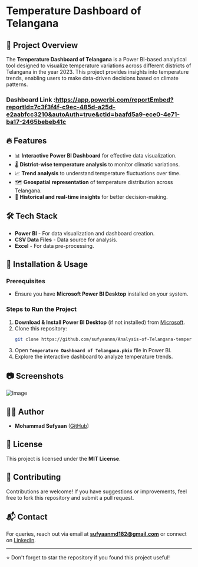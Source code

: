 # Temperature Dashboard of Telangana

## 📌 Project Overview
The **Temperature Dashboard of Telangana** is a Power BI-based analytical tool designed to visualize temperature variations across different districts of Telangana in the year 2023. This project provides insights into temperature trends, enabling users to make data-driven decisions based on climate patterns.
<br>
### Dashboard Link :https://app.powerbi.com/reportEmbed?reportId=7c3f3f4f-c9ec-485d-a25d-e2aabfcc3210&autoAuth=true&ctid=baafd5a9-ece0-4e71-ba17-2465bebeb41c
## 🔥 Features
- 📊 **Interactive Power BI Dashboard** for effective data visualization.
- 🌡️ **District-wise temperature analysis** to monitor climatic variations.
- 📈 **Trend analysis** to understand temperature fluctuations over time.
- 🗺️ **Geospatial representation** of temperature distribution across Telangana.
- 📅 **Historical and real-time insights** for better decision-making.

## 🛠️ Tech Stack
- **Power BI** - For data visualization and dashboard creation.
- **CSV Data Files** - Data source for analysis.
- **Excel** - For data pre-processing.

## 🚀 Installation & Usage
### Prerequisites
- Ensure you have **Microsoft Power BI Desktop** installed on your system.

### Steps to Run the Project
1. **Download & Install Power BI Desktop** (if not installed) from [Microsoft](https://powerbi.microsoft.com/desktop/).
2. Clone this repository:
   ```sh
   git clone https://github.com/sufyaannn/Analysis-of-Telangana-temperature-2023.git
   ```
3. Open **`Temperature Dashboard of Telangana.pbix`** file in Power BI.
4. Explore the interactive dashboard to analyze temperature trends.

## 📷 Screenshots
![Image](https://github.com/user-attachments/assets/1e4bcf23-be83-49ff-a2f2-1b78c009b5c7)

## 👨‍💻 Author
- **Mohammad Sufyaan** ([GitHub](https://github.com/sufyaann))

## 📜 License
This project is licensed under the **MIT License**.

## 🤝 Contributing
Contributions are welcome! If you have suggestions or improvements, feel free to fork this repository and submit a pull request.

## 📬 Contact
For queries, reach out via email at **sufyaanmd182@gmail.com** or connect on [LinkedIn](https://www.linkedin.com/in/mohammad-sufyaan).

---
⭐ Don't forget to star the repository if you found this project useful!
